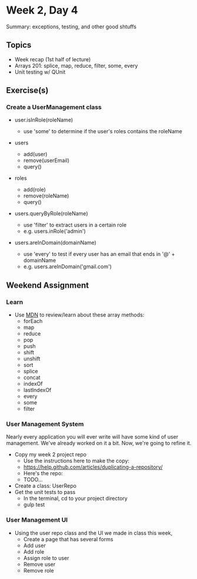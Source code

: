 # Week 2, Day 4

Summary: exceptions, testing, and other good shtuffs

## Topics

- Week recap (1st half of lecture)
- Arrays 201: splice, map, reduce, filter, some, every
- Unit testing w/ QUnit

## Exercise(s)

### Create a UserManagement class

- user.isInRole(roleName)
  - use 'some' to determine if the user's roles contains the roleName

- users
  - add(user)
  - remove(userEmail)
  - query()

- roles
  - add(role)
  - remove(roleName)
  - query()

- users.queryByRole(roleName)
  - use 'filter' to extract users in a certain role
  - e.g. users.inRole('admin')

- users.areInDomain(domainName)
  - use 'every' to test if every user has an email that ends in '@' + domainName
  - e.g. users.areInDomain('gmail.com')


## Weekend Assignment

### Learn
- Use [MDN](https://developer.mozilla.org/en-US/docs/Web/JavaScript/Reference/Global_Objects/Array) to review/learn about these array methods:
  - forEach
  - map
  - reduce
  - pop
  - push
  - shift
  - unshift
  - sort
  - splice
  - concat
  - indexOf
  - lastIndexOf
  - every
  - some
  - filter

### User Management System

Nearly every application you will ever write will have some kind of user management.
We've already worked on it a bit. Now, we're going to refine it.

- Copy my week 2 project repo
  - Use the instructions here to make the copy:
  - https://help.github.com/articles/duplicating-a-repository/
  - Here's the repo:
  - TODO...
- Create a class: UserRepo
- Get the unit tests to pass
  - In the terminal, cd to your project directory
  - gulp test

### User Management UI

- Using the user repo class and the UI we made in class this week,
  - Create a page that has several forms
  - Add user
  - Add role
  - Assign role to user
  - Remove user
  - Remove role
